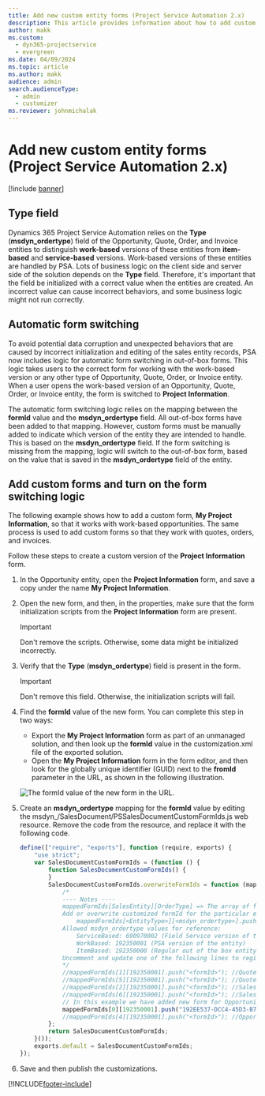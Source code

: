 ```yaml
---
title: Add new custom entity forms (Project Service Automation 2.x)
description: This article provides information about how to add custom entity forms for opportunities, quotes, orders, or invoices in Dynamics 365 Project Service Automation 2.x.
author: makk
ms.custom: 
  - dyn365-projectservice
  - evergreen
ms.date: 04/09/2024
ms.topic: article
ms.author: makk
audience: admin
search.audienceType: 
  - admin
  - customizer
ms.reviewer: johnmichalak
---
```


# Add new custom entity forms (Project Service Automation 2.x)

[!include [banner](../../includes/psa-now-project-operations.md)]

## Type field 

Dynamics 365 Project Service Automation relies on the **Type** (**msdyn\_ordertype**) field of the Opportunity, Quote, Order, and Invoice entities to distinguish **work-based** versions of these entities from **item-based** and **service-based** versions. Work-based versions of these entities are handled by PSA. Lots of business logic on the client side and server side of the solution depends on the **Type** field. Therefore, it's important that the field be initialized with a correct value when the entities are created. An incorrect value can cause incorrect behaviors, and some business logic might not run correctly.

## Automatic form switching

To avoid potential data corruption and unexpected behaviors that are caused by incorrect initialization and editing of the sales entity records, PSA now includes logic for automatic form switching in out-of-box forms. This logic takes users to the correct form for working with the work-based version or any other type of Opportunity, Quote, Order, or Invoice entity. When a user opens the work-based version of an Opportunity, Quote, Order, or Invoice entity, the form is switched to **Project Information**.

The automatic form switching logic relies on the mapping between the **formId** value and the **msdyn\_ordertype** field. All out-of-box forms have been added to that mapping. However, custom forms must be manually added to indicate which version of the entity they are intended to handle. This is based on the **msdyn\_ordertype** field. If the form switching is missing from the mapping, logic will switch to the out-of-box form, based on the value that is saved in the **msdyn\_ordertype** field of the entity.

## Add custom forms and turn on the form switching logic

The following example shows how to add a custom form, **My Project Information**, so that it works with work-based opportunities. The same process is used to add custom forms so that they work with quotes, orders, and invoices.

Follow these steps to create a custom version of the **Project Information** form.

1. In the Opportunity entity, open the **Project Information** form, and save a copy under the name **My Project Information**.
2. Open the new form, and then, in the properties, make sure that the form initialization scripts from the **Project Information** form are present. 

    > [!IMPORTANT]
    > Don't remove the scripts. Otherwise, some data might be initialized incorrectly.

3. Verify that the **Type** (**msdyn\_ordertype**) field is present in the form. 

    > [!IMPORTANT]
    > Don't remove this field. Otherwise, the initialization scripts will fail.

4. Find the **formId** value of the new form. You can complete this step in two ways:

    - Export the **My Project Information** form as part of an unmanaged solution, and then look up the **formId** value in the customization.xml file of the exported solution.
    - Open the **My Project Information** form in the form editor, and then look for the globally unique identifier (GUID) next to the **fromId** parameter in the URL, as shown in the following illustration.

    ![The formId value of the new form in the URL.](media/how-to-add-custom-forms-in-v2.0.png)

5. Create an **msdyn\_ordertype** mapping for the **formId** value by editing the msdyn\_/SalesDocument/PSSalesDocumentCustomFormIds.js web resource. Remove the code from the resource, and replace it with the following code.

    ```javascript
    define(["require", "exports"], function (require, exports) {
        "use strict";
        var SalesDocumentCustomFormIds = (function () {
            function SalesDocumentCustomFormIds() {
            }
            SalesDocumentCustomFormIds.overwriteFormIds = function (mappedFormIds) {
                /*
                ---- Notes ----
                mappedFormIds[SalesEntity][OrderType] => The array of forms IDs that support particular entity and order type
                Add or overwrite customized formId for the particular entity and order type by calling:
                    mappedFormIds[<EntityType>][<msdyn_ordertype>].push("<formId>");
                Allowed msdyn_ordertype values for reference:
                    ServiceBased: 690970002 (Field Service version of the entity)
                    WorkBased: 192350001 (PSA version of the entity)
                    ItemBased: 192350000 (Regular out of the box entity)
                Uncomment and update one of the following lines to register custom PSA form for required entity:
                */		
                //mappedFormIds[1][192350001].push("<formId>"); //Quote
                //mappedFormIds[5][192350001].push("<formId>"); //Quote Line
                //mappedFormIds[2][192350001].push("<formId>"); //Sales Order
                //mappedFormIds[6][192350001].push("<formId>"); //Sales Order Line
                // In this example we have added new form for Opportunity
                mappedFormIds[0][192350001].push("192EE537-DCC4-45D3-B7AF-EA694B9113D2"); //Opportunity
                //mappedFormIds[4][192350001].push("<formId>"); //Opportunity Line
            };
            return SalesDocumentCustomFormIds;
        }());
        exports.default = SalesDocumentCustomFormIds;
    });
    ```

6. Save and then publish the customizations.


[!INCLUDE[footer-include](../../includes/footer-banner.md)]
